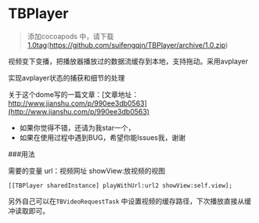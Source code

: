 # TBPlayer

>添加cocoapods 中，请下载[1.0tag](https://github.com/suifengqjn/TBPlayer/archive/1.0.zip)(https://github.com/suifengqjn/TBPlayer/archive/1.0.zip)


视频变下变播，把播放器播放过的数据流缓存到本地，支持拖动。采用avplayer

实现avplayer状态的捕获和细节的处理

关于这个dome写的一篇文章：[文章地址：http://www.jianshu.com/p/990ee3db0563](http://www.jianshu.com/p/990ee3db0563)
<br />
 
* 如果你觉得不错，还请为我star一个，
* 如果在使用过程中遇到BUG，希望你能Issues我，谢谢

###用法

需要的变量
url：视频网址
showView:放视频的视图
```
[[TBPlayer sharedInstance] playWithUrl:url2 showView:self.view];
```

另外自己可以在` TBVideoRequestTask ` 中设置视频的缓存路径，下次播放直接从缓冲读取即可。



